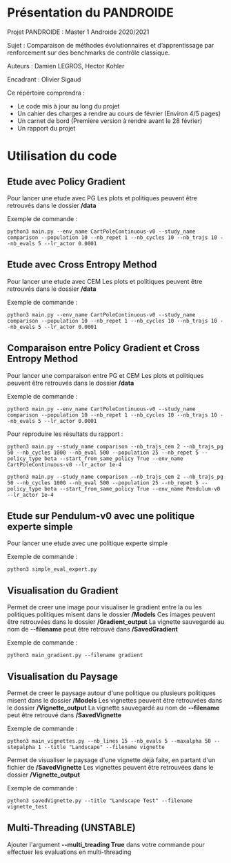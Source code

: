 # Présentation du PANDROIDE

Projet PANDROIDE : Master 1 Androide 2020/2021

Sujet : Comparaison de méthodes évolutionnaires et d’apprentissage par renforcement sur des benchmarks de contrôle classique.

Auteurs : Damien LEGROS, Hector Kohler

Encadrant : Olivier Sigaud

Ce répértoire comprendra :

- Le code mis à jour au long du projet
- Un cahier des charges a rendre au cours de février (Environ 4/5 pages)
- Un carnet de bord (Premiere version à rendre avant le 28 février)
- Un rapport du projet

# Utilisation du code

## Etude avec Policy Gradient

Pour lancer une etude avec PG
Les plots et politiques peuvent être retrouvés dans le dossier **/data**

Exemple de commande :

```
python3 main.py --env_name CartPoleContinuous-v0 --study_name comparison --population 10 --nb_repet 1 --nb_cycles 10 --nb_trajs 10 --nb_evals 5 --lr_actor 0.0001
```

## Etude avec Cross Entropy Method

Pour lancer une etude avec CEM
Les plots et politiques peuvent être retrouvés dans le dossier **/data**

Exemple de commande :

```
python3 main.py --env_name CartPoleContinuous-v0 --study_name comparison --population 10 --nb_repet 1 --nb_cycles 10 --nb_trajs 10 --nb_evals 5 --lr_actor 0.0001
```

## Comparaison entre Policy Gradient et Cross Entropy Method

Pour lancer une comparaison entre PG et CEM
Les plots et politiques peuvent être retrouvés dans le dossier **/data**

Exemple de commande :

```
python3 main.py --env_name CartPoleContinuous-v0 --study_name comparison --population 10 --nb_repet 1 --nb_cycles 10 --nb_trajs 10 --nb_evals 5 --lr_actor 0.0001
```

Pour reproduire les résultats du rapport :

```
python3 main.py --study_name comparison --nb_trajs_cem 2 --nb_trajs_pg 50 --nb_cycles 1000 --nb_eval 500 --population 25 --nb_repet 5 --policy_type beta --start_from_same_policy True --env_name CartPoleContinuous-v0 --lr_actor 1e-4
```

```
python3 main.py --study_name comparison --nb_trajs_cem 2 --nb_trajs_pg 50 --nb_cycles 1000 --nb_eval 500 --population 25 --nb_repet 5 --policy_type beta --start_from_same_policy True --env_name Pendulum-v0 --lr_actor 1e-4
```

## Etude sur Pendulum-v0 avec une politique experte simple

Pour lancer une etude avec une politique experte simple

Exemple de commande :

```
python3 simple_eval_expert.py
```

## Visualisation du Gradient

Permet de creer une image pour visualiser le gradient entre la ou les politiques politiques misent dans le dossier **/Models**
Ces images peuvent être retrouvées dans le dossier **/Gradient_output**
La vignette sauvegardé au nom de **--filename** peut être retrouvé dans **/SavedGradient**

Exemple de commande :

```
python3 main_gradient.py --filename gradient
```

## Visualisation du Paysage

Permet de creer le paysage autour d'une politique ou plusieurs politiques misent dans le dossier **/Models**
Les vignettes peuvent être retrouvées dans le dossier **/Vignette_output**
La vignette sauvegardé au nom de **--filename** peut être retrouvé dans **/SavedVignette**

Exemple de commande :

```
python3 main_vignettes.py --nb_lines 15 --nb_evals 5 --maxalpha 50 --stepalpha 1 --title "Landscape" --filename vignette
```

Permet de visualiser le paysage d'une vignette déjà faite, en partant d'un fichier de **/SavedVignette**
Les vignettes peuvent être retrouvées dans le dossier **/Vignette_output**

Exemple de commande :

```
python3 savedVignette.py --title "Landscape Test" --filename vignette_test
```

## Multi-Threading (UNSTABLE)

Ajouter l'argument **--multi_treading True** dans votre commande pour effectuer les evaluations en multi-threading
